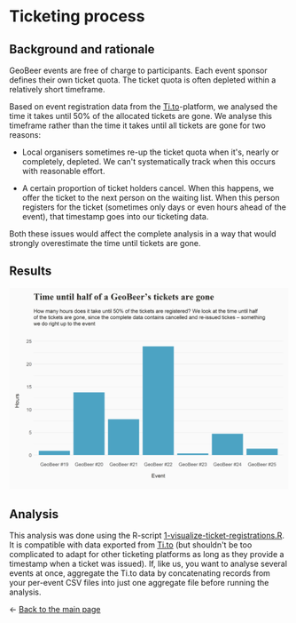 # Ticketing process

## Background and rationale
GeoBeer events are free of charge to participants. Each event sponsor defines their own ticket quota. The ticket quota is often depleted within a relatively short timeframe.

Based on event registration data from the [Ti.to](http://ti.to)-platform, we analysed the time it takes until 50% of the allocated tickets are gone. We analyse this timeframe rather than the time it takes until all tickets are gone for two reasons: 

- Local organisers sometimes re-up the ticket quota when it's, nearly or completely, depleted. We can't systematically track when this occurs with reasonable effort. 

- A certain proportion of ticket holders cancel. When this happens, we offer the ticket to the next person on the waiting list. When this person registers for the ticket (sometimes only days or even hours ahead of the event), that timestamp goes into our ticketing data. 

Both these issues would affect the complete analysis in a way that would strongly overestimate the time until tickets are gone.

## Results
![Ticket registration times per event](https://github.com/GeoBeer/geobeer-analytics/raw/master/Results/GeoBeer-ticket-registration-times--per-event.png)

## Analysis
This analysis was done using the R-script [1-visualize-ticket-registrations.R](https://github.com/GeoBeer/geobeer-analytics/blob/master/1-visualize-ticket-registrations.R). It is compatible with data exported from [Ti.to](http://ti.to) (but shouldn't be too complicated to adapt for other ticketing platforms as long as they provide a timestamp when a ticket was issued). If, like us, you want to analyse several events at once, aggregate the Ti.to data by concatenating records from your per-event CSV files into just one aggregate file before running the analysis.

&larr; [Back to the main page](index.md)